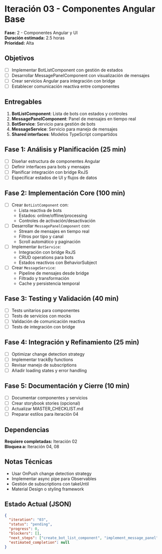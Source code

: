 # Iteración 03 - Componentes Angular Base
**Fase:** 2 - Componentes Angular y UI  
**Duración estimada:** 2.5 horas  
**Prioridad:** Alta

## Objetivos
- [ ] Implementar BotListComponent con gestión de estados
- [ ] Desarrollar MessagePanelComponent con visualización de mensajes
- [ ] Crear servicios Angular para integración con bridge
- [ ] Establecer comunicación reactiva entre componentes

## Entregables
1. **BotListComponent**: Lista de bots con estados y controles
2. **MessagePanelComponent**: Panel de mensajes en tiempo real
3. **BotService**: Servicio para gestión de bots
4. **MessageService**: Servicio para manejo de mensajes
5. **Shared interfaces**: Modelos TypeScript compartidos

## Fase 1: Análisis y Planificación (25 min)
- [ ] Diseñar estructura de componentes Angular
- [ ] Definir interfaces para bots y mensajes
- [ ] Planificar integración con bridge RxJS
- [ ] Especificar estados de UI y flujos de datos

## Fase 2: Implementación Core (100 min)
- [ ] Crear `BotListComponent` con:
  - Lista reactiva de bots
  - Estados: online/offline/processing
  - Controles de activación/desactivación
- [ ] Desarrollar `MessagePanelComponent` con:
  - Stream de mensajes en tiempo real
  - Filtros por tipo y canal
  - Scroll automático y paginación
- [ ] Implementar `BotService`:
  - Integración con bridge RxJS
  - CRUD operations para bots
  - Estados reactivos con BehaviorSubject
- [ ] Crear `MessageService`:
  - Pipeline de mensajes desde bridge
  - Filtrado y transformación
  - Cache y persistencia temporal

## Fase 3: Testing y Validación (40 min)
- [ ] Tests unitarios para componentes
- [ ] Tests de servicios con mocks
- [ ] Validación de comunicación reactiva
- [ ] Tests de integración con bridge

## Fase 4: Integración y Refinamiento (25 min)
- [ ] Optimizar change detection strategy
- [ ] Implementar trackBy functions
- [ ] Revisar manejo de subscriptions
- [ ] Añadir loading states y error handling

## Fase 5: Documentación y Cierre (10 min)
- [ ] Documentar componentes y servicios
- [ ] Crear storybook stories (opcional)
- [ ] Actualizar MASTER_CHECKLIST.md
- [ ] Preparar estilos para iteración 04

## Dependencias
**Requiere completadas:** Iteración 02  
**Bloquea a:** Iteración 04, 08

## Notas Técnicas
- Usar OnPush change detection strategy
- Implementar async pipe para Observables
- Gestión de subscriptions con takeUntil
- Material Design o styling framework

## Estado Actual (JSON)
```json
{
  "iteration": "03",
  "status": "pending",
  "progress": 0,
  "blockers": [],
  "next_steps": ["create_bot_list_component", "implement_message_panel", "integrate_services"],
  "estimated_completion": null
}
```
